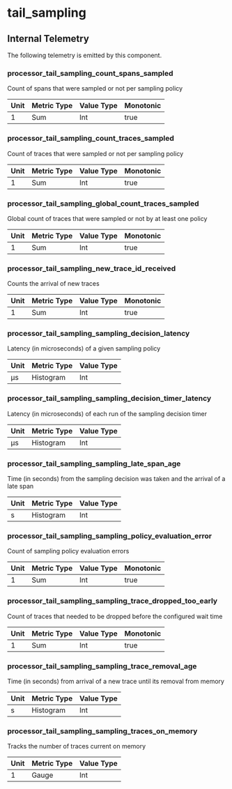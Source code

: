 [comment]: <> (Code generated by mdatagen. DO NOT EDIT.)

# tail_sampling

## Internal Telemetry

The following telemetry is emitted by this component.

### processor_tail_sampling_count_spans_sampled

Count of spans that were sampled or not per sampling policy

| Unit | Metric Type | Value Type | Monotonic |
| ---- | ----------- | ---------- | --------- |
| 1 | Sum | Int | true |

### processor_tail_sampling_count_traces_sampled

Count of traces that were sampled or not per sampling policy

| Unit | Metric Type | Value Type | Monotonic |
| ---- | ----------- | ---------- | --------- |
| 1 | Sum | Int | true |

### processor_tail_sampling_global_count_traces_sampled

Global count of traces that were sampled or not by at least one policy

| Unit | Metric Type | Value Type | Monotonic |
| ---- | ----------- | ---------- | --------- |
| 1 | Sum | Int | true |

### processor_tail_sampling_new_trace_id_received

Counts the arrival of new traces

| Unit | Metric Type | Value Type | Monotonic |
| ---- | ----------- | ---------- | --------- |
| 1 | Sum | Int | true |

### processor_tail_sampling_sampling_decision_latency

Latency (in microseconds) of a given sampling policy

| Unit | Metric Type | Value Type |
| ---- | ----------- | ---------- |
| µs | Histogram | Int |

### processor_tail_sampling_sampling_decision_timer_latency

Latency (in microseconds) of each run of the sampling decision timer

| Unit | Metric Type | Value Type |
| ---- | ----------- | ---------- |
| µs | Histogram | Int |

### processor_tail_sampling_sampling_late_span_age

Time (in seconds) from the sampling decision was taken and the arrival of a late span

| Unit | Metric Type | Value Type |
| ---- | ----------- | ---------- |
| s | Histogram | Int |

### processor_tail_sampling_sampling_policy_evaluation_error

Count of sampling policy evaluation errors

| Unit | Metric Type | Value Type | Monotonic |
| ---- | ----------- | ---------- | --------- |
| 1 | Sum | Int | true |

### processor_tail_sampling_sampling_trace_dropped_too_early

Count of traces that needed to be dropped before the configured wait time

| Unit | Metric Type | Value Type | Monotonic |
| ---- | ----------- | ---------- | --------- |
| 1 | Sum | Int | true |

### processor_tail_sampling_sampling_trace_removal_age

Time (in seconds) from arrival of a new trace until its removal from memory

| Unit | Metric Type | Value Type |
| ---- | ----------- | ---------- |
| s | Histogram | Int |

### processor_tail_sampling_sampling_traces_on_memory

Tracks the number of traces current on memory

| Unit | Metric Type | Value Type |
| ---- | ----------- | ---------- |
| 1 | Gauge | Int |

